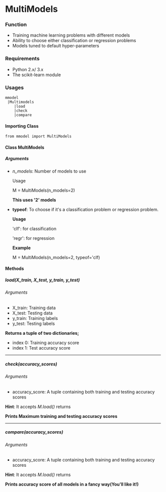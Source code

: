# MultiModels

### Function

- Training machine learning problems with different models
- Ability to choose either classification or regression problems
- Models tuned to default hyper-parameters  


### Requirements

- Python 2.x/ 3.x
- The scikit-learn module

### Usages

    mmodel
     |Multimodels
        |load
        |check
        |compare
        
#### Importing Class

    from mmodel import MultiModels

#### Class MultiModels

##### Arguments

- *n_models*: Number of models to use

     Usage
     
     
     M = MultiModels(n_models=2) 
     
   **This uses '2' models**
     
- **typeof**: To choose if it's a classification problem or regression problem.

    **Usage**
    
    'clf': for classification
    
    'regr': for regression
    
    **Example**
    
    
    M = MultiModels(n_models=2, typeof='clf)
    

#### Methods

##### load(X_train, X_test, y_train, y_test)

###### Arguments

- X_train: Training data
- X_test: Testing data
- y_train: Training labels
- y_test: Testing labels 


**Returns a tuple of two dictionaries;**


- index 0: Training accuracy score 
- index 1: Test accuracy score

***

##### check(accuracy_scores)

###### Arguments

- accuracy_score: A tuple containing both training and testing accuracy scores

**Hint**: It accepts *M.load()* returns

**Prints Maximum training and testing accuracy scores**

***

##### compare(accuracy_scores)

###### Arguments

- accuracy_score: A tuple containing both training and testing accuracy scores

**Hint**: It accepts *M.load()* returns

**Prints accuracy score of all models in a fancy way(You'll like it!)** 






 




    
   
    
    
 
     
     
     


    
